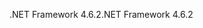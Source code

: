 <span data-ttu-id="41c08-101">.NET Framework 4.6.2</span><span class="sxs-lookup"><span data-stu-id="41c08-101">.NET Framework 4.6.2</span></span>